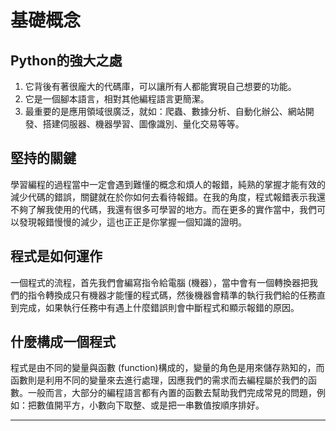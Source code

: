 # 基礎概念
## Python的強大之處
1. 它背後有著很龐大的代碼庫，可以讓所有人都能實現自己想要的功能。
2. 它是一個腳本語言，相對其他編程語言更簡潔。
3. 最重要的是應用領域很廣泛，就如：爬蟲、數據分析、自動化辦公、網站開發、搭建伺服器、機器學習、圖像識別、量化交易等等。

## 堅持的關鍵
學習編程的過程當中一定會遇到難懂的概念和煩人的報錯，純熟的掌握才能有效的減少代碼的錯誤，關鍵就在於你如何去看待報錯。在我的角度，程式報錯表示我還不夠了解我使用的代碼，我還有很多可學習的地方。而在更多的實作當中，我們可以發現報錯慢慢的減少，這也正正是你掌握一個知識的證明。

## 程式是如何運作
一個程式的流程，首先我們會編寫指令給電腦 (機器），當中會有一個轉換器把我們的指令轉換成只有機器才能懂的程式碼，然後機器會精準的執行我們給的任務直到完成，如果執行任務中有遇上什麼錯誤則會中斷程式和顯示報錯的原因。

## 什麼構成一個程式
程式是由不同的變量與函數 (function)構成的，變量的角色是用來儲存熟知的，而函數則是利用不同的變量來去進行處理，因應我們的需求而去編程屬於我們的函數。一般而言，大部分的編程語言都有內置的函數去幫助我們完成常見的問題，例如：把數值開平方，小數向下取整、或是把一串數值按順序排好。

---